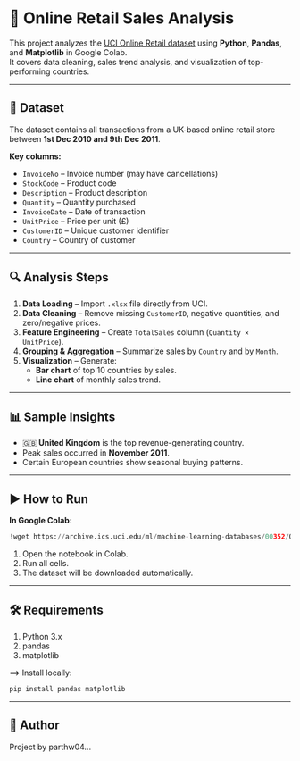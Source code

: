 # 🛒 Online Retail Sales Analysis

This project analyzes the [UCI Online Retail dataset](https://archive.ics.uci.edu/ml/machine-learning-databases/00352/Online%20Retail.xlsx) using **Python**, **Pandas**, and **Matplotlib** in Google Colab.  
It covers data cleaning, sales trend analysis, and visualization of top-performing countries.

---

## 📂 Dataset
The dataset contains all transactions from a UK-based online retail store between **1st Dec 2010 and 9th Dec 2011**.

**Key columns:**
- `InvoiceNo` – Invoice number (may have cancellations)
- `StockCode` – Product code
- `Description` – Product description
- `Quantity` – Quantity purchased
- `InvoiceDate` – Date of transaction
- `UnitPrice` – Price per unit (£)
- `CustomerID` – Unique customer identifier
- `Country` – Country of customer

---

## 🔍 Analysis Steps
1. **Data Loading** – Import `.xlsx` file directly from UCI.
2. **Data Cleaning** – Remove missing `CustomerID`, negative quantities, and zero/negative prices.
3. **Feature Engineering** – Create `TotalSales` column (`Quantity × UnitPrice`).
4. **Grouping & Aggregation** – Summarize sales by `Country` and by `Month`.
5. **Visualization** – Generate:
   - **Bar chart** of top 10 countries by sales.
   - **Line chart** of monthly sales trend.

---

## 📊 Sample Insights
- 🇬🇧 **United Kingdom** is the top revenue-generating country.
- Peak sales occurred in **November 2011**.
- Certain European countries show seasonal buying patterns.

---

## ▶ How to Run
**In Google Colab:**
```python
!wget https://archive.ics.uci.edu/ml/machine-learning-databases/00352/Online%20Retail.xlsx
```
1. Open the notebook in Colab.
2. Run all cells.
3. The dataset will be downloaded automatically.
---
## 🛠 Requirements

1. Python 3.x
2. pandas
3. matplotlib

==> Install locally:
```bash
pip install pandas matplotlib
```
---

## 📌 Author
Project by parthw04...
